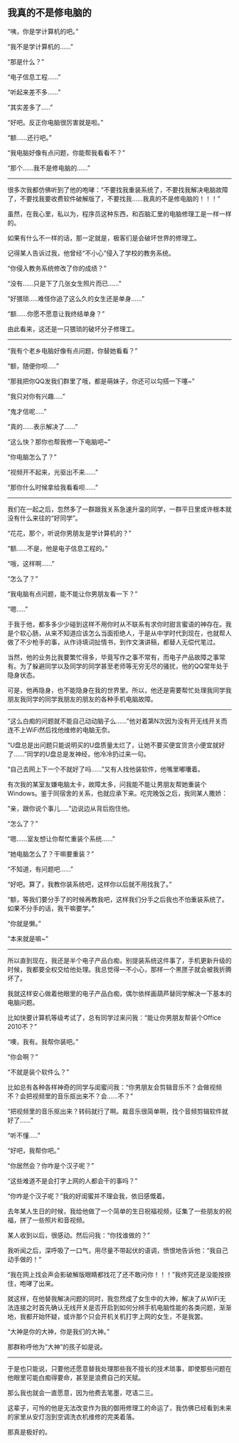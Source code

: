 我真的不是修电脑的
---

“咦，你是学计算机的吧。”

“我不是学计算机的……”

“那是什么？”

“电子信息工程……”

“听起来差不多……”

“其实差多了…..”

“好吧。反正你电脑很厉害就是啦。”

“额……还行吧。”

“我电脑好像有点问题，你能帮我看看不？”

“那个……我不是修电脑的……” 

------

很多次我都仿佛听到了他的咆哮：“不要找我重装系统了，不要找我解决电脑故障了，不要找我要收费软件破解版了，不要找我……我真的不是修电脑的！！！”

虽然，在我心里，私以为，程序员这种东西，和百脑汇里的电脑修理工是一样一样的。

如果有什么不一样的话，那一定就是，极客们是会破坏世界的修理工。

记得某人告诉过我，他曾经“不小心”侵入了学校的教务系统。

“你侵入教务系统修改了你的成绩？”

“没有……只是下了几张女生照片而已……”

“好猥琐…..难怪你追了这么久的女生还是单身……”

“额……你愿不愿意让我终结单身？”

由此看来，这还是一只猥琐的破坏分子修理工。

------

“我有个老乡电脑好像有点问题，你替她看看？”

“额，随便你呗…..”

“那我把你QQ发我们群里了哦，都是萌妹子，你还可以勾搭一下噻~”

“我只对你有兴趣…..”

“鬼才信呢…..”

“真的……表示解决了……”

“这么快？那你也帮我修一下电脑吧~”

“你电脑怎么了？”

“视频开不起来，光驱出不来……”

“那你什么时候拿给我看看呗……”

------

我们在一起之后，忽然多了一群跟我关系急速升温的同学，一群平日里或许根本就没有什么来往的“好同学”。

“花花，那个，听说你男朋友是学计算机的？”

“额......不是，他是电子信息工程的。”

“哦，这样啊……”

“怎么了？”

“我电脑有点问题，能不能让你男朋友看一下？”

“嗯…..”

于我于他，都多多少少碰到这样不用你时从不联系有求你时甜言蜜语的神存在。我是个软心肠，从来不知道应该怎么当面拒绝人，于是从中学时代到现在，也就帮人做了不少枪手的事，从作诗填词扯情书，到作文演讲稿，都替人无偿代笔过。

当然，他的业务比我要繁忙得多，毕竟写作之事不常有，而电子产品故障之事常有。为了躲避同学以及同学的同学甚至老师等无穷无尽的骚扰，他的QQ常年处于隐身状态。

可是，他再隐身，也不能隐身在我的世界里。所以，他还是需要帮忙处理我同学我朋友我同学的同学我朋友的朋友的各种手机电脑故障。

------

 “这么白痴的问题就不能自己动动脑子么……”他对着第N次因为没有开无线开关而连不上WiFi然后找他维修的电脑无奈。

“U盘总是出问题只能说明买的U盘质量太烂了，让她不要买便宜货贪小便宜就好了……”同学的U盘总是发神经，他冷冷扔过来一句。

“自己去网上下一个不就好了吗……”又有人找他装软件，他嘴里嘟囔着。

有次我的某室友嫌电脑太卡，故障太多，问我能不能让男朋友帮她重装个Windows。鉴于同宿舍的关系，也就应承下来。吃完晚饭之后，我同某人撒娇：

“亲，跟你说个事儿…..”边说边从背后抱住他。

“怎么了？”

“嗯……室友想让你帮忙重装个系统……”

“她电脑怎么了？干嘛要重装？”

“不知道，有问题吧……”

“好吧。算了，我教你装系统吧，这样你以后就不用找我了。”

“额，等我们要分手了的时候再教我吧，这样我们分手之后我也不怕重装系统了。如果不分手的话，我干嘛要学。”

“你就是懒。”

“本来就是嘛~”

------

所以直到现在，我还是半个电子产品白痴，别提装系统这件事了，手机更新升级的时候，我都要全权交给他处理。我总觉得一不小心，那样一个黑匣子就会被我折腾坏了。

我就这样安心做着他眼里的电子产品白痴，偶尔依样画葫芦替同学解决一下基本的电脑问题。

比如快要计算机等级考试了，总有同学过来问我：“能让你男朋友帮装个Office 2010不？”

“噢，我有。我帮你装吧。”

“你会啊？”

“不就是装个软件么？”

比如总有各种各样神奇的同学与闺蜜问我：“你男朋友会剪辑音乐不？会做视频不？会把视频里的音乐抠出来不？会…...不？”

“把视频里的音乐抠出来？转码就行了啊。裁音乐很简单啊，找个音频剪辑软件就好了……”

“听不懂…..”

“好吧，我帮你吧。”

“你居然会？你咋是个汉子呢？”

“这些难道不是会打字上网的人都会干的事吗？”

“你咋是个汉子呢？”我的好闺蜜并不理会我，依旧感慨着。

去年某人生日的时候，我给他做了一个简单的生日祝福视频，征集了一些朋友的祝福，拼了一些照片和音视频。

某人收到以后，很感动。然后问我：“你找谁做的？”

我听闻之后，深呼吸了一口气，用尽量不带起伏的语调，愤恨地告诉他：“我自己动手做的！”

“我在网上找会声会影破解版眼睛都找花了还不敢问你！！！”我终究还是没能按捺住，咆哮了出来。

就这样，在他替我解决问题的同时，我忽然成了女生中的大神，解决了从WiFi无法连接之时首先确认无线开关是否开启到如何分辨手机电脑性能的各类问题，渐渐地，我都开始怀疑，或许那个只会开机关机打字上网的女生，不是我罢。

“大神是你的大神，你是我们的大神。”

那群称呼他为“大神”的孩子如是说。

------

于是也只能说，只要他还愿意替我处理那些我不擅长的技术琐事，即使那些问题在他眼里可能白痴得要命，甚至是浪费自己的天赋。

那么我也就会一直愿意，因为他费去笔墨，呓语二三。

这辈子，可怜的他是无法改变作为我的御用修理工的命运了，我仿佛已经看到未来的家里从安灯泡到空调洗衣机维修的完美着落。

那真是极好的。